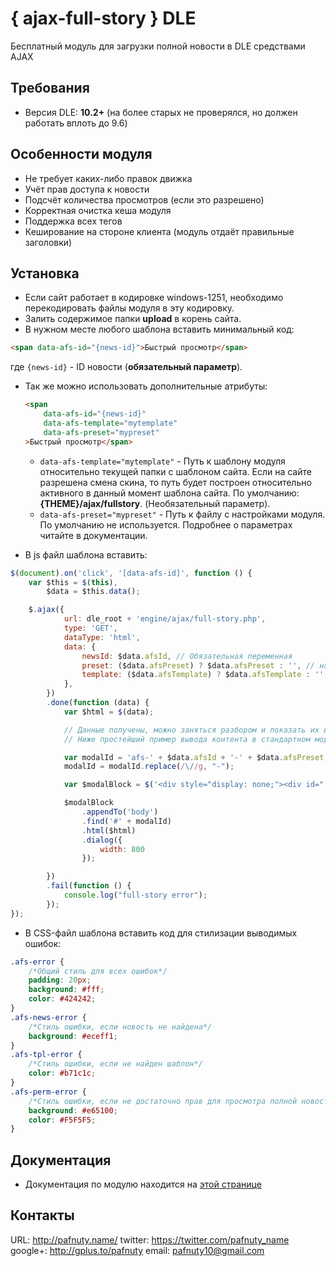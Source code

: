 # { ajax-full-story } DLE
Бесплатный модуль для загрузки полной новости в DLE средствами AJAX

## Требования
- Версия DLE: **10.2+** (на более старых не проверялся, но должен работать вплоть до 9.6)

## Особенности модуля
- Не требует каких-либо правок движка
- Учёт прав доступа к новости
- Подсчёт количества просмотров (если это разрешено)
- Корректная очистка кеша модуля
- Поддержка всех тегов
- Кеширование на стороне клиента (модуль отдаёт правильные заголовки)

## Установка
- Если сайт работает в кодировке windows-1251, необходимо перекодировать файлы модуля в эту кодировку.
- Залить содержимое папки **upload** в корень сайта.
- В нужном месте любого шаблона вставить минимальный код:
``` html
<span data-afs-id="{news-id}">Быстрый просмотр</span>
```
где `{news-id}` - ID новости (**обязательный параметр**).
- Так же можно использовать дополнительные атрибуты:
    ``` html
    <span 
        data-afs-id="{news-id}" 
        data-afs-template="mytemplate" 
        data-afs-preset="mypreset"
    >Быстрый просмотр</span>
    ```
    + `data-afs-template="mytemplate"` - Путь к шаблону модуля относительно текущей папки с шаблоном сайта. Если на сайте разрешена смена скина, то путь будет построен относительно активного в данный момент шаблона сайта. По умолчанию: **{THEME}/ajax/fullstory**. (Необязательный параметр).
    + `data-afs-preset="mypreset"` - Путь к файлу с настройками модуля. По умолчанию не используется.
    Подробнее о параметрах читайте в документации.

- В js файл шаблона вставить:
``` javascript
$(document).on('click', '[data-afs-id]', function () {
    var $this = $(this),
        $data = $this.data();

    $.ajax({
            url: dle_root + 'engine/ajax/full-story.php',
            type: 'GET',
            dataType: 'html',
            data: {
                newsId: $data.afsId, // Обязательная переменная
                preset: ($data.afsPreset) ? $data.afsPreset : '', // название файла с настройками
                template: ($data.afsTemplate) ? $data.afsTemplate : '', // Название файла с шаблоном
            },
        })
        .done(function (data) {
            var $html = $(data);

            // Данные получены, можно заняться разбором и показать их в диалоге
            // Ниже простейший пример вывода контента в стандартном модальном окне DLE

            var modalId = 'afs-' + $data.afsId + '-' + $data.afsPreset + '-' + $data.afsTemplate;
            modalId = modalId.replace(/\//g, "-");

            var $modalBlock = $('<div style="display: none;"><div id="' + modalId + '"></div></div>');

            $modalBlock
                .appendTo('body')
                .find('#' + modalId)
                .html($html)
                .dialog({
                    width: 800
                });

        })
        .fail(function () {
            console.log("full-story error");
        });
});
```

- В CSS-файл шаблона вставить код для стилизации выводимых ошибок:
``` CSS
.afs-error {
    /*Общий стиль для всех ошибок*/
    padding: 20px;
    background: #fff;
    color: #424242;
}
.afs-news-error {
    /*Стиль ошибки, если новость не найдена*/
    background: #eceff1;
}
.afs-tpl-error {
    /*Стиль ошибки, если не найден шаблон*/
    color: #b71c1c;
}
.afs-perm-error {
    /*Стиль ошибки, если не достаточно прав для просмотра полной новости*/
    background: #e65100;
    color: #F5F5F5;
}
```

## Документация
- Документация по модулю находится на [этой странице](https://github.com/pafnuty/ajax-full-story-DLE/blob/master/DOCUMENTATION.md)

## Контакты
URL:     http://pafnuty.name/
twitter: https://twitter.com/pafnuty_name
google+: http://gplus.to/pafnuty
email:   pafnuty10@gmail.com
